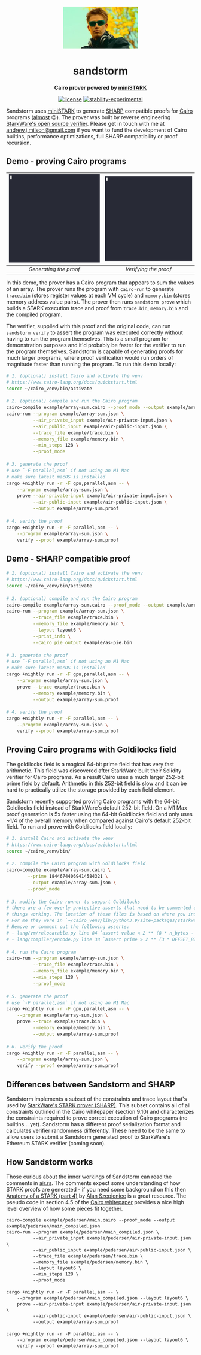 <div align="center">

![Sandstorm](./darude.jpeg)

# sandstorm

**Cairo prover powered by [miniSTARK](https://github.com/andrewmilson/ministark/)**

[![license](https://img.shields.io/badge/license-MIT-blue.svg)](https://github.com/andrewmilson/sandstorm/blob/main/LICENSE)
[![stability-experimental](https://img.shields.io/badge/stability-experimental-orange.svg)](https://github.com/mkenney/software-guides/blob/master/STABILITY-BADGES.md#experimental)

</div>

Sandstorm uses [miniSTARK](https://github.com/andrewmilson/ministark/) to generate [SHARP](https://starknet.io/docs/sharp.html) compatible proofs for [Cairo](https://www.cairo-lang.org/) programs ([almost](#sandstorm-sharp-differences) 😉). The prover was built by reverse engineering [StarkWare's open source verifier](https://github.com/starkware-libs/starkex-contracts). Please get in touch with me at [andrew.j.milson@gmail.com](mailto:andrew.j.milson@gmail.com) if you want to fund the development of Cairo builtins, performance optimizations, full SHARP compatibility or proof recursion.

## Demo - proving Cairo programs

| ![Generating a proof](prover.gif) | ![Verifying a proof](verifier.gif) |
|:--:|:--:|
| *Generating the proof* | *Verifying the proof* 

In this demo, the prover has a Cairo program that appears to sum the values of an array. The prover runs the program with `cairo-run` to generate `trace.bin` (stores register values at each VM cycle) and `memory.bin` (stores memory address value pairs). The prover then runs `sandstorm prove` which builds a STARK execution trace and proof from `trace.bin`, `memory.bin` and the compiled program.


The verifier, supplied with this proof and the original code, can run `sandstorm verify` to assert the program was executed correctly without having to run the program themselves. This is a small program for demonstration purposes and it'd probably be faster for the verifier to run the program themselves. Sandstorm is capable of generating proofs for much larger programs, where proof verification would run orders of magnitude faster than running the program. To run this demo locally:

```bash
# 1. (optional) install Cairo and activate the venv
# https://www.cairo-lang.org/docs/quickstart.html
source ~/cairo_venv/bin/activate

# 2. (optional) compile and run the Cairo program
cairo-compile example/array-sum.cairo --proof_mode --output example/array-sum.json
cairo-run --program example/array-sum.json \
          --air_private_input example/air-private-input.json \
          --air_public_input example/air-public-input.json \
          --trace_file example/trace.bin \
          --memory_file example/memory.bin \
          --min_steps 128 \
          --proof_mode

# 3. generate the proof
# use `-F parallel,asm` if not using an M1 Mac
# make sure latest macOS is installed
cargo +nightly run -r -F gpu,parallel,asm -- \
    --program example/array-sum.json \
    prove --air-private-input example/air-private-input.json \
          --air-public-input example/air-public-input.json \
          --output example/array-sum.proof

# 4. verify the proof
cargo +nightly run -r -F parallel,asm -- \
    --program example/array-sum.json \
    verify --proof example/array-sum.proof
```

## Demo - SHARP compatible proof

```bash
# 1. (optional) install Cairo and activate the venv
# https://www.cairo-lang.org/docs/quickstart.html
source ~/cairo_venv/bin/activate

# 2. (optional) compile and run the Cairo program
cairo-compile example/array-sum.cairo --proof_mode --output example/array-sum.json
cairo-run --program example/array-sum.json \
          --trace_file example/trace.bin \
          --memory_file example/memory.bin \
          --layout layout6 \
          --print_info \
          --cairo_pie_output example/as-pie.bin

# 3. generate the proof
# use `-F parallel,asm` if not using an M1 Mac
# make sure latest macOS is installed
cargo +nightly run -r -F gpu,parallel,asm -- \
    --program example/array-sum.json \
    prove --trace example/trace.bin \
          --memory example/memory.bin \
          --output example/array-sum.proof

# 4. verify the proof
cargo +nightly run -r -F parallel,asm -- \
    --program example/array-sum.json \
    verify --proof example/array-sum.proof
```

## Proving Cairo programs with Goldilocks field

The goldilocks field is a magical 64-bit prime field that has very fast arithmetic. This field was discovered after StarkWare built their Solidity verifier for Cairo programs. As a result Cairo uses a much larger 252-bit prime field by default. Arithmetic in this 252-bit field is slow and it can be hard to practically utilize the storage provided by each field element. 

Sandstorm recently supported proving Cairo programs with the 64-bit Goldilocks field instead of StarkWare's default 252-bit field. On a M1 Max proof generation is 5x faster using the 64-bit Goldilocks field and only uses ~1/4 of the overall memory when compared against Cairo's default 252-bit field. To run and prove with Goldilocks field locally:

```bash
# 1. install Cairo and activate the venv
# https://www.cairo-lang.org/docs/quickstart.html
source ~/cairo_venv/bin/

# 2. compile the Cairo program with Goldilocks field
cairo-compile example/array-sum.cairo \
        --prime 18446744069414584321 \
        --output example/array-sum.json \
        --proof_mode

# 3. modify the Cairo runner to support Goldilocks
# there are a few overly protective asserts that need to be commented out to get 
# things working. The location of these files is based on where you installed Cairo.
# For me they were in `~/cairo_venv/lib/python3.9/site-packages/starkware/cairo/`.
# Remove or comment out the following asserts:
# - lang/vm/relocatable.py line 84 `assert value < 2 ** (8 * n_bytes - 1)`
# - lang/compiler/encode.py line 38 `assert prime > 2 ** (3 * OFFSET_BITS + 16)`

# 4. run the Cairo program
cairo-run --program example/array-sum.json \
          --trace_file example/trace.bin \
          --memory_file example/memory.bin \
          --min_steps 128 \
          --proof_mode

# 5. generate the proof
# use `-F parallel,asm` if not using an M1 Mac
cargo +nightly run -r -F gpu,parallel,asm -- \
    --program example/array-sum.json \
    prove --trace example/trace.bin \
          --memory example/memory.bin \
          --output example/array-sum.proof

# 6. verify the proof
cargo +nightly run -r -F parallel,asm -- \
    --program example/array-sum.json \
    verify --proof example/array-sum.proof
```

<h2 id="sandstorm-sharp-differences">Differences between Sandstorm and SHARP</h2>

Sandstorm implements a subset of the constraints and trace layout that's used by [StarkWare's STARK prover (SHARP)](https://starknet.io/docs/sharp.html). This subset contains all of all constraints outlined in the Cairo whitepaper (section 9.10) and characterizes the constraints required to prove correct execution of Cairo programs (no builtins... yet). Sandstorm has a different proof serialization format and calculates verifier randomness differently. These need to be the same to allow users to submit a Sandstorm generated proof to StarkWare's Ethereum STARK verifier (coming soon). 

## How Sandstorm works

Those curious about the inner workings of Sandstorm can read the comments in [air.rs](layouts/src/layout6/air.rs#36). The comments expect some understanding of how STARK proofs are generated - if you need some background on this then [Anatomy of a STARK (part 4)](https://aszepieniec.github.io/stark-anatomy/) by [Alan Szepieniec](https://twitter.com/aszepieniec) is a great resource. The pseudo code in section 4.5 of the [Cairo whitepaper](https://eprint.iacr.org/2021/1063.pdf) provides a nice high level overview of how some pieces fit together.


```
cairo-compile example/pedersen/main.cairo --proof_mode --output example/pedersen/main_compiled.json
cairo-run --program example/pedersen/main_compiled.json \
          --air_private_input example/pedersen/air-private-input.json \
          --air_public_input example/pedersen/air-public-input.json \
          --trace_file example/pedersen/trace.bin \
          --memory_file example/pedersen/memory.bin \
          --layout layout6 \
          --min_steps 128 \
          --proof_mode

cargo +nightly run -r -F parallel,asm -- \
    --program example/pedersen/main_compiled.json --layout layout6 \
    prove --air-private-input example/pedersen/air-private-input.json \
          --air-public-input example/pedersen/air-public-input.json \
          --output example/array-sum.proof

cargo +nightly run -r -F parallel,asm -- \
    --program example/pedersen/main_compiled.json --layout layout6 \
    verify --proof example/array-sum.proof
```